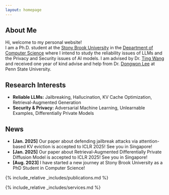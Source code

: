 ```yaml
---
layout: homepage
---
```


## About Me

<p>Hi, welcome to my personal website! <br />
I am a Ph.D. student at the <a href="https://www.stonybrook.edu/">Stony Brook University</a> in the <a href="https://www.cs.stonybrook.edu/">Department of Computer Science</a> where I intend to study the reliability issues of LLMs and the Privacy and Security issues of AI models. I am advised by Dr. <a href="https://alps-lab.github.io/">Ting Wang</a> and received one year of kind advise and help from Dr. <a href="https://pike.psu.edu/dongwon/">Dongwon Lee</a> at Penn State University.</p>

## Research Interests

- **Reliable LLMs:** Jailbreaking, Hallucination, KV Cache Optimization, Retrieval-Augmented Generation
- **Security & Privacy:** Adversarial Machine Learning, Unlearnable Examples, Differentially Private Models

## News

- **[Jan. 2025]** Our paper about defending jailbreak attacks via attention-based KV eviction is accepted to ICLR 2025! See you in Singapore! 
- **[Jan. 2025]** Our paper about Retrieval-Augmented Differentially Private Diffusion Model is accepted to ICLR 2025! See you in Singapore! 
- **[Aug. 2023]** I have started a new journey at Stony Brook University as a PhD Student in Computer Science!

{% include_relative _includes/publications.md %}

{% include_relative _includes/services.md %}
